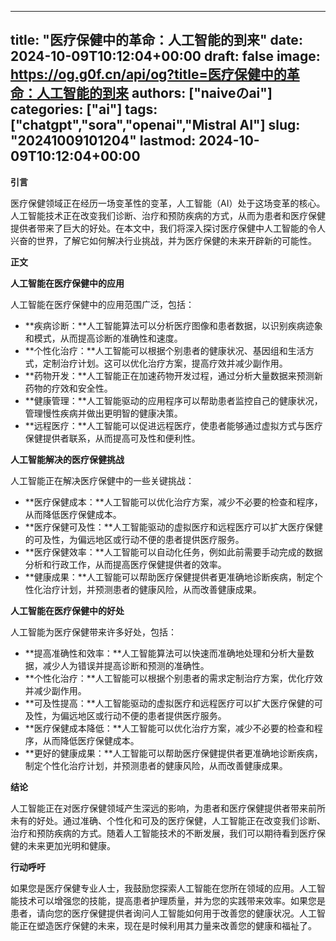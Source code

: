 
---
title: "医疗保健中的革命：人工智能的到来"
date: 2024-10-09T10:12:04+00:00
draft: false
image: https://og.g0f.cn/api/og?title=医疗保健中的革命：人工智能的到来
authors: ["naiveのai"]
categories: ["ai"]
tags: ["chatgpt","sora","openai","Mistral AI"]
slug: "20241009101204"
lastmod: 2024-10-09T10:12:04+00:00
---
**引言**

医疗保健领域正在经历一场变革性的变革，人工智能（AI）处于这场变革的核心。人工智能技术正在改变我们诊断、治疗和预防疾病的方式，从而为患者和医疗保健提供者带来了巨大的好处。在本文中，我们将深入探讨医疗保健中人工智能的令人兴奋的世界，了解它如何解决行业挑战，并为医疗保健的未来开辟新的可能性。

**正文**

**人工智能在医疗保健中的应用**

人工智能在医疗保健中的应用范围广泛，包括：

* **疾病诊断：**人工智能算法可以分析医疗图像和患者数据，以识别疾病迹象和模式，从而提高诊断的准确性和速度。
* **个性化治疗：**人工智能可以根据个别患者的健康状况、基因组和生活方式，定制治疗计划。这可以优化治疗方案，提高疗效并减少副作用。
* **药物开发：**人工智能正在加速药物开发过程，通过分析大量数据来预测新药物的疗效和安全性。
* **健康管理：**人工智能驱动的应用程序可以帮助患者监控自己的健康状况，管理慢性疾病并做出更明智的健康决策。
* **远程医疗：**人工智能可以促进远程医疗，使患者能够通过虚拟方式与医疗保健提供者联系，从而提高可及性和便利性。

**人工智能解决的医疗保健挑战**

人工智能正在解决医疗保健中的一些关键挑战：

* **医疗保健成本：**人工智能可以优化治疗方案，减少不必要的检查和程序，从而降低医疗保健成本。
* **医疗保健可及性：**人工智能驱动的虚拟医疗和远程医疗可以扩大医疗保健的可及性，为偏远地区或行动不便的患者提供医疗服务。
* **医疗保健效率：**人工智能可以自动化任务，例如此前需要手动完成的数据分析和行政工作，从而提高医疗保健提供者的效率。
* **健康成果：**人工智能可以帮助医疗保健提供者更准确地诊断疾病，制定个性化治疗计划，并预测患者的健康风险，从而改善健康成果。

**人工智能在医疗保健中的好处**

人工智能为医疗保健带来许多好处，包括：

* **提高准确性和效率：**人工智能算法可以快速而准确地处理和分析大量数据，减少人为错误并提高诊断和预测的准确性。
* **个性化治疗：**人工智能可以根据个别患者的需求定制治疗方案，优化疗效并减少副作用。
* **可及性提高：**人工智能驱动的虚拟医疗和远程医疗可以扩大医疗保健的可及性，为偏远地区或行动不便的患者提供医疗服务。
* **医疗保健成本降低：**人工智能可以优化治疗方案，减少不必要的检查和程序，从而降低医疗保健成本。
* **更好的健康成果：**人工智能可以帮助医疗保健提供者更准确地诊断疾病，制定个性化治疗计划，并预测患者的健康风险，从而改善健康成果。

**结论**

人工智能正在对医疗保健领域产生深远的影响，为患者和医疗保健提供者带来前所未有的好处。通过准确、个性化和可及的医疗保健，人工智能正在改变我们诊断、治疗和预防疾病的方式。随着人工智能技术的不断发展，我们可以期待看到医疗保健的未来更加光明和健康。

**行动呼吁**

如果您是医疗保健专业人士，我鼓励您探索人工智能在您所在领域的应用。人工智能技术可以增强您的技能，提高患者护理质量，并为您的实践带来效率。如果您是患者，请向您的医疗保健提供者询问人工智能如何用于改善您的健康状况。人工智能正在塑造医疗保健的未来，现在是时候利用其力量来改善您的健康和福祉了。